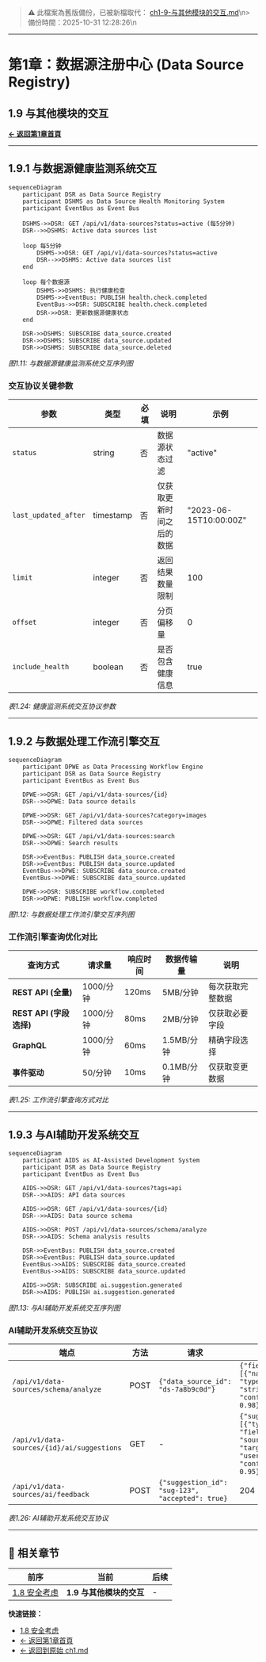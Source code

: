 <!-- LEGACY FILE NOTICE -->
> ⚠️ 此檔案為舊版備份，已被新檔取代： [ch1-9-与其他模块的交互.md](ch1-9-与其他模块的交互.md)\n> 備份時間：2025-10-31 12:28:26\n
---

# 第1章：数据源注册中心 (Data Source Registry)

## 1.9 与其他模块的交互

**[← 返回第1章首頁](ch1-index.md)**

---

## 1.9.1 与数据源健康监测系统交互

```mermaid
sequenceDiagram
    participant DSR as Data Source Registry
    participant DSHMS as Data Source Health Monitoring System
    participant EventBus as Event Bus
    
    DSHMS->>DSR: GET /api/v1/data-sources?status=active (每5分钟)
    DSR-->>DSHMS: Active data sources list
    
    loop 每5分钟
        DSHMS->>DSR: GET /api/v1/data-sources?status=active
        DSR-->>DSHMS: Active data sources list
    end
    
    loop 每个数据源
        DSHMS->>DSHMS: 执行健康检查
        DSHMS->>EventBus: PUBLISH health.check.completed
        EventBus->>DSR: SUBSCRIBE health.check.completed
        DSR->>DSR: 更新数据源健康状态
    end
    
    DSR->>DSHMS: SUBSCRIBE data_source.created
    DSR->>DSHMS: SUBSCRIBE data_source.updated
    DSR->>DSHMS: SUBSCRIBE data_source.deleted
```

*图1.11: 与数据源健康监测系统交互序列图*

### 交互协议关键参数

| 参数 | 类型 | 必填 | 说明 | 示例 |
|------|------|------|------|------|
| `status` | string | 否 | 数据源状态过滤 | "active" |
| `last_updated_after` | timestamp | 否 | 仅获取更新时间之后的数据 | "2023-06-15T10:00:00Z" |
| `limit` | integer | 否 | 返回结果数量限制 | 100 |
| `offset` | integer | 否 | 分页偏移量 | 0 |
| `include_health` | boolean | 否 | 是否包含健康信息 | true |

*表1.24: 健康监测系统交互协议参数*

---

## 1.9.2 与数据处理工作流引擎交互

```mermaid
sequenceDiagram
    participant DPWE as Data Processing Workflow Engine
    participant DSR as Data Source Registry
    participant EventBus as Event Bus
    
    DPWE->>DSR: GET /api/v1/data-sources/{id}
    DSR-->>DPWE: Data source details
    
    DPWE->>DSR: GET /api/v1/data-sources?category=images
    DSR-->>DPWE: Filtered data sources
    
    DPWE->>DSR: GET /api/v1/data-sources:search
    DSR-->>DPWE: Search results
    
    DSR->>EventBus: PUBLISH data_source.created
    DSR->>EventBus: PUBLISH data_source.updated
    EventBus->>DPWE: SUBSCRIBE data_source.created
    EventBus->>DPWE: SUBSCRIBE data_source.updated
    
    DPWE->>DSR: SUBSCRIBE workflow.completed
    DSR->>DPWE: PUBLISH workflow.completed
```

*图1.12: 与数据处理工作流引擎交互序列图*

### 工作流引擎查询优化对比

| 查询方式 | 请求量 | 响应时间 | 数据传输量 | 说明 |
|----------|--------|----------|------------|------|
| **REST API (全量)** | 1000/分钟 | 120ms | 5MB/分钟 | 每次获取完整数据 |
| **REST API (字段选择)** | 1000/分钟 | 80ms | 2MB/分钟 | 仅获取必要字段 |
| **GraphQL** | 1000/分钟 | 60ms | 1.5MB/分钟 | 精确字段选择 |
| **事件驱动** | 50/分钟 | 10ms | 0.1MB/分钟 | 仅获取变更数据 |

*表1.25: 工作流引擎查询方式对比*

---

## 1.9.3 与AI辅助开发系统交互

```mermaid
sequenceDiagram
    participant AIDS as AI-Assisted Development System
    participant DSR as Data Source Registry
    participant EventBus as Event Bus
    
    AIDS->>DSR: GET /api/v1/data-sources?tags=api
    DSR-->>AIDS: API data sources
    
    AIDS->>DSR: GET /api/v1/data-sources/{id}
    DSR-->>AIDS: Data source schema
    
    AIDS->>DSR: POST /api/v1/data-sources/schema/analyze
    DSR-->>AIDS: Schema analysis results
    
    DSR->>EventBus: PUBLISH data_source.created
    DSR->>EventBus: PUBLISH data_source.updated
    EventBus->>AIDS: SUBSCRIBE data_source.created
    EventBus->>AIDS: SUBSCRIBE data_source.updated
    
    AIDS->>DSR: SUBSCRIBE ai.suggestion.generated
    DSR->>AIDS: PUBLISH ai.suggestion.generated
```

*图1.13: 与AI辅助开发系统交互序列图*

### AI辅助开发系统交互协议

| 端点 | 方法 | 请求 | 响应 | 说明 |
|------|------|------|------|------|
| `/api/v1/data-sources/schema/analyze` | POST | `{"data_source_id": "ds-7a8b9c0d"}` | `{"fields": [{"name": "id", "type": "string", "confidence": 0.98}, ...]}` | 分析数据源schema |
| `/api/v1/data-sources/{id}/ai/suggestions` | GET | - | `{"suggestions": [{"type": "field_mapping", "source": "id", "target": "user_id", "confidence": 0.95}, ...]}` | 获取AI建议 |
| `/api/v1/data-sources/ai/feedback` | POST | `{"suggestion_id": "sug-123", "accepted": true}` | 204 No Content | 提供反馈 |

*表1.26: AI辅助开发系统交互协议*

---

## 📑 相关章节

| 前序 | 当前 | 后续 |
|-----|------|------|
| [1.8 安全考虑](ch1-8.md) | **1.9 与其他模块的交互** | - |

**快速链接：**
- [1.8 安全考虑](ch1-8.md)
- [← 返回第1章首頁](ch1-index.md)
- [← 返回到原始 ch1.md](ch1.md)
